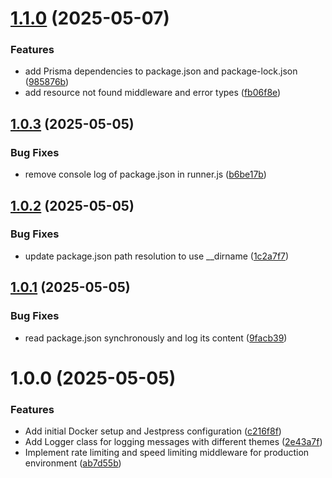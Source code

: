 # [1.1.0](https://github.com/satilpereira/jestpress/compare/v1.0.3...v1.1.0) (2025-05-07)


### Features

* add Prisma dependencies to package.json and package-lock.json ([985876b](https://github.com/satilpereira/jestpress/commit/985876b036e9f9711cbd460419f283cdfcc1971c))
* add resource not found middleware and error types ([fb06f8e](https://github.com/satilpereira/jestpress/commit/fb06f8e05c76d54957f075e25918c46a4fdf2388))

## [1.0.3](https://github.com/satilpereira/jestpress/compare/v1.0.2...v1.0.3) (2025-05-05)


### Bug Fixes

* remove console log of package.json in runner.js ([b6be17b](https://github.com/satilpereira/jestpress/commit/b6be17b533f7e97bd0f968426f240eb1d389dd3c))

## [1.0.2](https://github.com/satilpereira/jestpress/compare/v1.0.1...v1.0.2) (2025-05-05)


### Bug Fixes

* update package.json path resolution to use __dirname ([1c2a7f7](https://github.com/satilpereira/jestpress/commit/1c2a7f7806e7d195e12b0614c381650c9ac65842))

## [1.0.1](https://github.com/satilpereira/jestpress/compare/v1.0.0...v1.0.1) (2025-05-05)


### Bug Fixes

* read package.json synchronously and log its content ([9facb39](https://github.com/satilpereira/jestpress/commit/9facb39387cb8ad0c8f94922793e2ff9ff77bf26))

# 1.0.0 (2025-05-05)


### Features

* Add initial Docker setup and Jestpress configuration ([c216f8f](https://github.com/satilpereira/jestpress/commit/c216f8fe03f956e4620bf1411bc48361fa1eb676))
* Add Logger class for logging messages with different themes ([2e43a7f](https://github.com/satilpereira/jestpress/commit/2e43a7fa20bcd60f494cdac01b86e462c27eedee))
* Implement rate limiting and speed limiting middleware for production environment ([ab7d55b](https://github.com/satilpereira/jestpress/commit/ab7d55b4c15acf5b653af31ac54509af2b07ba68))
